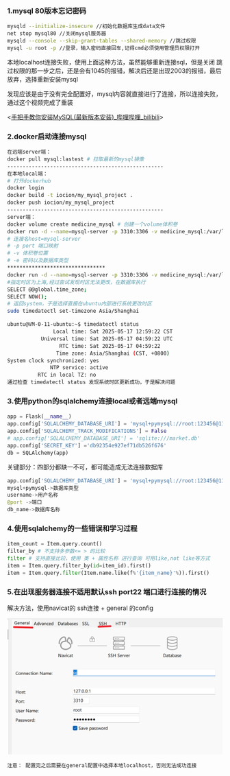 ### 1.mysql 80版本忘记密码

```bash
mysqld --initialize-insecure //初始化数据库生成data文件
net stop mysql80 //关闭mysql服务器
mysqld --console --skip-grant-tables --shared-memory //跳过权限
mysql -u root -p //登录，输入密码直接回车,记得cmd必须使用管理员权限打开
```

​	本地localhost连接失败，使用上面这种方法，虽然能够重新连接sql，但是关闭 跳过权限的那一步之后，还是会有1045的报错，解决后还是出现2003的报错，最后放弃，选择重新安装mysql

发现应该是由于没有完全配置好，mysql内容就直接进行了连接，所以连接失败，通过这个视频完成了重装

<[手把手教你安装MySQL(最新版本安装)_哔哩哔哩_bilibili](https://www.bilibili.com/video/BV1jcabemEr7/?spm_id_from=333.1007.top_right_bar_window_history.content.click)>

### 2.docker启动连接mysql

```bash
在远端server端：
docker pull mysql:lastest # 拉取最新的mysql镜像
---------------------------------------------------
在本地local端： 
# 打开dockerhub
docker login
docker build -t iocion/my_mysql_project .
docker push iocion/my_mysql_project
---------------------------------------------------
server端：
docker volume create medicine_mysql # 创建一个volume体积卷
docker run -d --name=mysql-server -p 3310:3306 -v medicine_mysql:/var/lib/mysql -e MYSQL_ROOT_PASSWORD=123456 mysql # 运行docker mysql
# 连接名host=mysql-server
# -p port 端口映射
# -v 体积卷位置
# -e 密码以及数据库类型
********************************
docker run -d --name=mysql-server -p 3310:3306 -v medicine_mysql:/var/lib/mysql -e MYSQL_ROOT_PASSWORD=123456 -e TZ=Asia/Shanghai mysql 
#指定时区为上海,经过尝试发现时区无法更改，在数据库执行
SELECT @@global.time_zone;
SELECT NOW();
# 返回system，于是选择直接在ubuntu内部进行系统更改时区
sudo timedatectl set-timezone Asia/Shanghai
```

```bash
ubuntu@VM-0-11-ubuntu:~$ timedatectl status
               Local time: Sat 2025-05-17 12:59:22 CST
           Universal time: Sat 2025-05-17 04:59:22 UTC
                 RTC time: Sat 2025-05-17 04:59:22
                Time zone: Asia/Shanghai (CST, +0800)
System clock synchronized: yes
              NTP service: active
          RTC in local TZ: no
通过检查 timedatectl status 发现系统时区更新成功，于是解决问题
```

### 3.使用python的sqlalchemy连接local或者远端mysql

```python
app = Flask(__name__)
app.config['SQLALCHEMY_DATABASE_URI'] = 'mysql+pymysql://root:123456@119.45.43.103:3310/test1'  # 替换为你的 MySQL 连接信息
app.config['SQLALCHEMY_TRACK_MODIFICATIONS'] = False
# app.config['SQLALCHEMY_DATABASE_URI'] = 'sqlite:///market.db'
app.config['SECRET_KEY'] ='db92354e927ef71db526f676'
db = SQLAlchemy(app)
```

关键部分：四部分都缺一不可，都可能造成无法连接数据库

```python
app.config['SQLALCHEMY_DATABASE_URI'] = 'mysql+pymysql://root:123456@119.45.43.103:3310/test1'  # 替换为你的 MySQL 连接信息
mysql+pymysql->数据库类型
username->用户名称
@port ->端口
db_name->数据库名称
```

### 4.使用sqlalchemy的一些错误和学习过程

```python
item_count = Item.query.count()
filter_by # 不支持多参数<= > 的比较
filter # 支持直接比较，使用 类 + 属性名称 进行查询 可用like,not like等方式
item = Item.query.filter_by(id=item_id).first()
item = Item.query.filter(Item.name.like(f%'{item_name}'%)).first()
```

### 5.在出现服务器连接不适用默认ssh port22 端口进行连接的情况

解决方法，使用navicat的 ssh连接 + general 的config

![](./mysql连接.assets/port端口的ssh_mysql连接-1758786452023-2.png)

```bash
注意： 配置完之后需要在general配置中选择本地localhost，否则无法成功连接
```





